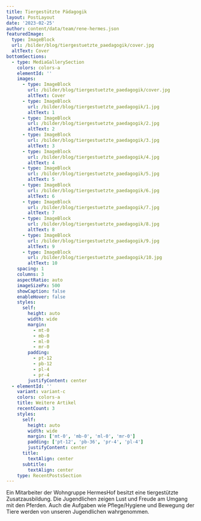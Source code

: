 ```yaml
---
title: Tiergestützte Pädagogik
layout: PostLayout
date: '2023-02-25'
author: content/data/team/rene-hermes.json
featuredImage:
  type: ImageBlock
  url: /bilder/blog/tiergestuetzte_paedagogik/cover.jpg
  altText: Cover
bottomSections:
  - type: MediaGallerySection
    colors: colors-a
    elementId: ''
    images:
      - type: ImageBlock
        url: /bilder/blog/tiergestuetzte_paedagogik/cover.jpg
        altText: Cover
      - type: ImageBlock
        url: /bilder/blog/tiergestuetzte_paedagogik/1.jpg
        altText: 1
      - type: ImageBlock
        url: /bilder/blog/tiergestuetzte_paedagogik/2.jpg
        altText: 2
      - type: ImageBlock
        url: /bilder/blog/tiergestuetzte_paedagogik/3.jpg
        altText: 3
      - type: ImageBlock
        url: /bilder/blog/tiergestuetzte_paedagogik/4.jpg
        altText: 4
      - type: ImageBlock
        url: /bilder/blog/tiergestuetzte_paedagogik/5.jpg
        altText: 5
      - type: ImageBlock
        url: /bilder/blog/tiergestuetzte_paedagogik/6.jpg
        altText: 6
      - type: ImageBlock
        url: /bilder/blog/tiergestuetzte_paedagogik/7.jpg
        altText: 7
      - type: ImageBlock
        url: /bilder/blog/tiergestuetzte_paedagogik/8.jpg
        altText: 8
      - type: ImageBlock
        url: /bilder/blog/tiergestuetzte_paedagogik/9.jpg
        altText: 9
      - type: ImageBlock
        url: /bilder/blog/tiergestuetzte_paedagogik/10.jpg
        altText: 10
    spacing: 1
    columns: 3
    aspectRatio: auto
    imageSizePx: 500
    showCaption: false
    enableHover: false
    styles:
      self:
        height: auto
        width: wide
        margin:
          - mt-0
          - mb-0
          - ml-0
          - mr-0
        padding:
          - pt-12
          - pb-12
          - pl-4
          - pr-4
        justifyContent: center
  - elementId: ''
    variant: variant-c
    colors: colors-a
    title: Weitere Artikel
    recentCount: 3
    styles:
      self:
        height: auto
        width: wide
        margin: ['mt-0', 'mb-0', 'ml-0', 'mr-0']
        padding: ['pt-12', 'pb-36', 'pr-4', 'pl-4']
        justifyContent: center
      title:
        textAlign: center
      subtitle:
        textAlign: center
    type: RecentPostsSection
---
```


Ein Mitarbeiter der Wohngruppe HermesHof besitzt eine tiergestützte Zusatzausbildung. Die Jugendlichen zeigen Lust und Freude am Umgang mit den Pferden. Auch die Aufgaben wie Pflege/Hygiene und Bewegung der Tiere werden von unseren Jugendlichen wahrgenommen.
